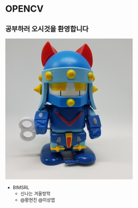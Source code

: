 # OPENCV
 ## 공부하러 오시것을 환영합니다
 ![taekwonv](/img/taekwonv1.jpg) 

* BIMSRL  
    * 신나는 겨울방학
    * @황현진 @이상엽 
